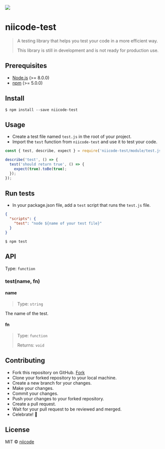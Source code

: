 ![](https://img.shields.io/badge/niicode-test-blue.svg)

# niicode-test

> A testing library that helps you test your code in a more efficient way.
> 
> This library is still in development and is not ready for production use.


## Prerequisites

- [Node.js](https://nodejs.org/en/) (>= 8.0.0)
- [npm](https://www.npmjs.com/) (>= 5.0.0)

## Install

```
$ npm install --save niicode-test
```

## Usage

- Create a test file named `test.js` in the root of your project.
- Import the `test` function from `niicode-test` and use it to test your code.

```js
const { test, describe, expect } = require('niicode-test/module/test.js');

describe('test', () => {
  test('should return true', () => {
    expect(true).toBe(true);
  });
});
```

## Run tests

- In your package.json file, add a `test` script that runs the `test.js` file.

```json
{
  "scripts": {
    "test": "node ${name of your test file}"
  }
}
```

```
$ npm test
```

## API

Type: `function`

### test(name, fn)

#### name
> Type: `string`

The name of the test.

#### fn
> Type: `function`
> 
> Returns: `void`

## Contributing
- Fork this repository on GitHub. [Fork](https://github.com/niicode/niicode-test.git)
- Clone your forked repository to your local machine.
- Create a new branch for your changes.
- Make your changes.
- Commit your changes.
- Push your changes to your forked repository.
- Create a pull request.
- Wait for your pull request to be reviewed and merged.
- Celebrate! 🎉

## License

MIT © [niicode](./MIT.md)

